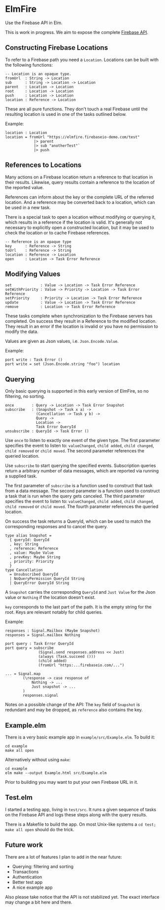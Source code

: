 # ElmFire

Use the Firebase API in Elm.

This is work in progress.
We aim to expose the complete [Firebase API](https://www.firebase.com/docs/web/).

## Constructing Firebase Locations

To refer to a Firebase path you need a `Location`.
Locations can be built with the following functions:

    -- Location is an opaque type.
    fromUrl  : String -> Location
    sub      : String -> Location -> Location
    parent   : Location -> Location
    root     : Location -> Location
    push     : Location -> Location
    location : Reference -> Location
            
These are all pure functions.
They don't touch a real Firebase until the resulting location is used in one of the tasks outlined below.

Example:

    location : Location
    location = fromUrl "https://elmfire.firebaseio-demo.com/test"
                 |> parent
                 |> sub "anotherTest"`
                 |> push

## References to Locations

Many actions on a Firebase location return a reference to that location in their results.
Likewise, query results contain a reference to the location of the reported value.

References can inform about the key or the complete URL of the referred location.
And a reference may be converted back to a location, which can be used in a new task.

There is a special task to open a location without modifying or querying it,
which results in a reference if the location is valid.
It's generally not necessary to explicitly open a constructed location,
but it may be used to check the location or to cache Firebase references.

    -- Reference is an opaque type
    key      : Reference -> String
    toUrl    : Reference -> String
    location : Reference -> Location
    open     : Location -> Task Error Reference

## Modifying Values

    set             : Value -> Location -> Task Error Reference
    setWithPriority : Value -> Priority -> Location -> Task Error Reference
    setPriority     : Priority -> Location -> Task Error Reference
    update          : Value -> Location -> Task Error Reference
    remove          : Location -> Task Error Reference

These tasks complete when synchronization to the Firebase servers has completed.
On success they result in a Reference to the modified location.
They result in an error if the location is invalid or you have no permission to modify the data.

Values are given as Json values, i.e. `Json.Encode.Value`.

Example:

    port write : Task Error ()
    port write = set (Json.Encode.string "foo") location
    
## Querying

Only basic querying is supported in this early version of ElmFire, so no filtering, no sorting.

    once        : Query -> Location -> Task Error Snapshot       
    subscribe   : (Snapshot -> Task x a) ->
                  (Cancellation -> Task y b) ->
                  Query ->
                  Location ->
                  Task Error QueryId
    unsubscribe : QueryId -> Task Error ()
    
Use `once` to listen to exactly one event of the given type.
The first parameter specifies the event to listen to: `valueChanged`, `child added`, `child changed`, `child removed` or `child moved`.
The second parameter references the queried location.

Use `subscribe` to start querying the specified events.
Subscription queries return a arbitrary number of data messages,
which are reported via running a supplied task.

The first parameter of `subscribe` is a function used to construct that task from a data message.
The second parameter is a function used to construct a task that is run when the query gets canceled.
The third parameter specifies the event to listen to: `valueChanged`, `child added`, `child changed`, `child removed` or `child moved`.
The fourth parameter references the queried location.

On success the task returns a QueryId, which can be used to match the corresponding responses and to cancel the query.

    type alias Snapshot =
      { queryId: QueryId
      , key: String
      , reference: Reference
      , value: Maybe Value
      , prevKey: Maybe String
      , priority: Priority
      }
    type Cancellation
      = Unsubscribed QueryId
      | NoQueryPermission QueryId String
      | QueryError QueryId String

A `Snapshot` carries the corresponding `QueryId` and `Just Value` for the Json value or `Nothing` if the location doesn't exist.

`key` corresponds to the last part of the path.
It is the empty string for the root.
Keys are relevant notably for child queries.

Example:

    responses : Signal.Mailbox (Maybe Snapshot)
    responses = Signal.mailbox Nothing
    
    port query : Task Error QueryId
    port query = subscribe
                   (Signal.send responses.address << Just)
                   (always (Task.succeed ()))
                   (child added)
                   (fromUrl "https:...firebaseio.com/...")
    
    ... = Signal.map
            (\response -> case response of
                Nothing -> ...
                Just snapshot -> ...
            )
            responses.signal
    
Notes on a possible change of the API: The `key` field of `Snapshot` is redundant and may be dropped, as `reference` also contains the key.

## Example.elm

There is a very basic example app in `example/src/Example.elm`. To build it:

    cd example
    make all open
    
Alternatively without using `make`:

    cd example
    elm make --output Example.html src/Example.elm

Prior to building you may want to put your own Firebase URL in it.

## Test.elm

I started a testing app, living in `test/src`. It runs a given sequence of tasks on the Firebase API and logs these steps along with the query results.

There is a Makefile to build the app. On most Unix-like systems a `cd test; make all open` should do the trick.

## Future work

There are a lot of features I plan to add in the near future:

* Querying: filtering and sorting
* Transactions
* Authentication
* Better test app
* A nice example app

Also please take notice that the API is not stabilized yet. The exact interface may change a bit here and there.
